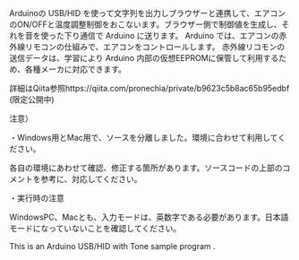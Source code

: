 Arduinoの USB/HID を使って文字列を出力しブラウザーと連携して、エアコンのON/OFFと温度調整制御をおこないます。ブラウザー側で制御値を生成し、それを音を使った下り通信で Arduino に送ります。 Arduino では、エアコンの赤外線リモコンの仕組みで、エアコンをコントロールします。
赤外線リコモンの送信データは、学習により Arduino 内部の仮想EEPROMに保管して利用するため、各種メーカに対応できます。

詳細はQiita参照https://qiita.com/pronechia/private/b9623c5b8ac65b95edbf (限定公開中)

注意）

・Windows用とMac用で、ソースを分離しました。環境に合わせて利用してください。

各自の環境にあわせて確認、修正する箇所があります。ソースコードの上部のコメントを参考に、対応してください。

・実行時の注意

WindowsPC、Macとも、入力モードは、英数字である必要があります。日本語モードになっていないことを確認してください。

This is an Arduino USB/HID with Tone sample program .

